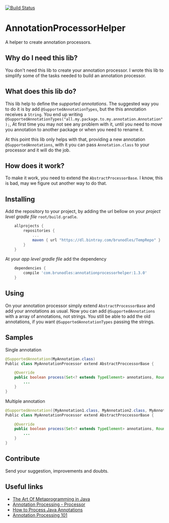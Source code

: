 [![Build Status](https://travis-ci.org/brunodles/AnnotationProcessorHelper.svg?branch=master)](https://travis-ci.org/brunodles/AnnotationProcessorHelper)
# AnnotationProcessorHelper

A helper to create annotation processors.

## Why do I need this lib?
You don't need this lib to create your annotation processor.
I wrote this lib to simplify some of the tasks needed to build an annotation processor.

## What does this lib do?
This lib help to define the *supported annotations*.
The suggested way you to do it is  by add `@SupportedAnnotationTypes`, but the this annotation receives a `String`.
You end up writing `@SupportedAnnotationTypes("all.my.package.to.my.annotation.Annotation");`,
At first time you may not see any problem with it, until you need to move you annotation to another package
or when you need to rename it.

At this point this lib only helps with that, providing a new annotation `@SupportedAnnotations`, with it you can
pass `Annotation.class` to your processor and it will do the job.

## How does it work?
To make it work, you need to extend the `AbstractProcessorBase`.
I know, this is bad, may we figure out another way to do that.

## Installing
Add the repository to your project, by adding the url bellow on your *project level gradle file*
`root/build.gradle`.
```gradle
	allprojects {
		repositories {
			...
			maven { url "https://dl.bintray.com/brunodles/TempRepo" }
		}
	}
```

At your *app level gradle file* add the dependency
```gradle
	dependencies {
	    compile 'com.brunodles:annotationprocessorhelper:1.3.0'
	}
```

## Using
On your annotation processor simply extend `AbstractProcessorBase` and add your annotations as usual.
Now you can add `@SupportedAnnotations` with a array of annotations, not strings.
You still be able to add the old annotations, if you want `@SupportedAnnotationTypes` passing the strings.

## Samples
Single annotation
```java
@SupportedAnnotation(MyAnnotation.class)
Public class MyAnnotationProcessor extend AbstractProccessorBase {

    @Override
    public boolean process(Set<? extends TypeElement> annotations, RoundEnvironment roundEnv) {
        ...
    }
}
```

Multiple annotation
```java
@SupportedAnnotation({MyAnnotation1.class, MyAnnotation2.class, MyAnnotation3.class, ...})
Public class MyAnnotationProcessor extend AbstractProccessorBase {

    @Override
    public boolean process(Set<? extends TypeElement> annotations, RoundEnvironment roundEnv) {
        ...
    }
}
```

## Contribute
Send your suggestion, improvements and doubts.

## Useful links
* [The Art Of Metaprogramming in Java](http://pt.slideshare.net/PolymathicCoder/the-art-of-metaprogramming-in-java)
* [Annotation Processing - Processor](https://docs.oracle.com/javase/7/docs/api/javax/annotation/processing/Processor.html)
* [How to Process Java Annotations](https://www.javacodegeeks.com/2015/01/how-to-process-java-annotations.html)
* [Annotation Processing 101](http://hannesdorfmann.com/annotation-processing/annotationprocessing101)